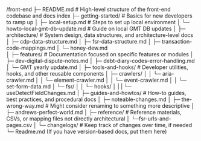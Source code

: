 /front-end
  ├─ README.md              # High-level structure of the front-end codebase and docs index
  ├─ getting-started/       # Basics for new developers to ramp up
  │   ├─ local-setup.md     # Steps to set up local environment
  │   └─ howto-local-gmt-db-update.md  # Guide on local GMT DB updates
  │
  ├─ architecture/               # System design, data structures, and architecture-level docs
  │   ├─ cdp-data-structure.md
  │   ├─ fsr-data-structure.md
  │   ├─ transaction-code-mappings.md
  │   └─ honey-dew.md             
  │
  ├─ features/                   # Documentation focused on specific features or modules
  │   ├─ dev-digital-dispute-notes.md
  │   ├─ debt-diary-codes-error-handling.md
  │   └─ GMT yearly update.md
  │
  ├─ tools-and-hooks/            # Developer utilities, hooks, and other reusable components
  │   ├─ crawlers/
  │   │   └─ aria-crawler.md
  │   │   └─ element-crawler.md
  │   │   └─ event-crawler.md
  │   │   └─ set-form-data.md
  │   └─ fsr/
  │   │   └─ hooks/
  │   |   |  └─ useDetectFieldChanges.md
  │
  ├─ guides-and-howtos/          # How-to guides, best practices, and procedural docs
  │   ├─ noteable-changes.md
  │   ├─ the-wrong-way.md        # Might consider renaming to something more descriptive
  │   ├─ andrews-perfect-world.md
  │
  ├─ reference/                  # Reference materials, CSVs, or mapping files not directly architectural
  │   └─fsr-urls-and-pages.csv
  │
  └─ changelogs/                 # Keep track of changes over time, if needed
      └─ Readme.md (If you have version-based docs, put them here)